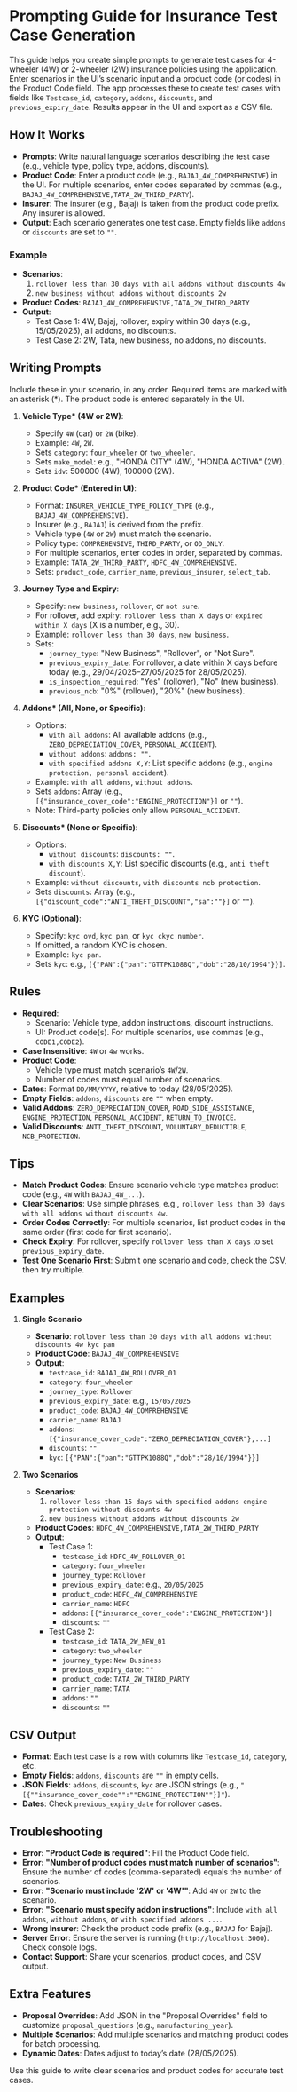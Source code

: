# Prompting Guide for Insurance Test Case Generation

This guide helps you create simple prompts to generate test cases for 4-wheeler (4W) or 2-wheeler (2W) insurance policies using the application. Enter scenarios in the UI’s scenario input and a product code (or codes) in the Product Code field. The app processes these to create test cases with fields like `Testcase_id`, `category`, `addons`, `discounts`, and `previous_expiry_date`. Results appear in the UI and export as a CSV file.

## How It Works

- **Prompts**: Write natural language scenarios describing the test case (e.g., vehicle type, policy type, addons, discounts).
- **Product Code**: Enter a product code (e.g., `BAJAJ_4W_COMPREHENSIVE`) in the UI. For multiple scenarios, enter codes separated by commas (e.g., `BAJAJ_4W_COMPREHENSIVE,TATA_2W_THIRD_PARTY`).
- **Insurer**: The insurer (e.g., Bajaj) is taken from the product code prefix. Any insurer is allowed.
- **Output**: Each scenario generates one test case. Empty fields like `addons` or `discounts` are set to `""`.

### Example

- **Scenarios**:
  1. `rollover less than 30 days with all addons without discounts 4w`
  2. `new business without addons without discounts 2w`
- **Product Codes**: `BAJAJ_4W_COMPREHENSIVE,TATA_2W_THIRD_PARTY`
- **Output**:
  - Test Case 1: 4W, Bajaj, rollover, expiry within 30 days (e.g., 15/05/2025), all addons, no discounts.
  - Test Case 2: 2W, Tata, new business, no addons, no discounts.

## Writing Prompts

Include these in your scenario, in any order. Required items are marked with an asterisk (\*). The product code is entered separately in the UI.

1. **Vehicle Type\* (4W or 2W)**:

   - Specify `4W` (car) or `2W` (bike).
   - Example: `4W`, `2W`.
   - Sets `category`: `four_wheeler` or `two_wheeler`.
   - Sets `make_model`: e.g., "HONDA CITY" (4W), "HONDA ACTIVA" (2W).
   - Sets `idv`: 500000 (4W), 100000 (2W).

2. **Product Code\* (Entered in UI)**:

   - Format: `INSURER_VEHICLE_TYPE_POLICY_TYPE` (e.g., `BAJAJ_4W_COMPREHENSIVE`).
   - Insurer (e.g., `BAJAJ`) is derived from the prefix.
   - Vehicle type (`4W` or `2W`) must match the scenario.
   - Policy type: `COMPREHENSIVE`, `THIRD_PARTY`, or `OD_ONLY`.
   - For multiple scenarios, enter codes in order, separated by commas.
   - Example: `TATA_2W_THIRD_PARTY`, `HDFC_4W_COMPREHENSIVE`.
   - Sets: `product_code`, `carrier_name`, `previous_insurer`, `select_tab`.

3. **Journey Type and Expiry**:

   - Specify: `new business`, `rollover`, or `not sure`.
   - For rollover, add expiry: `rollover less than X days` or `expired within X days` (X is a number, e.g., 30).
   - Example: `rollover less than 30 days`, `new business`.
   - Sets:
     - `journey_type`: "New Business", "Rollover", or "Not Sure".
     - `previous_expiry_date`: For rollover, a date within X days before today (e.g., 29/04/2025–27/05/2025 for 28/05/2025).
     - `is_inspection_required`: "Yes" (rollover), "No" (new business).
     - `previous_ncb`: "0%" (rollover), "20%" (new business).

4. **Addons\* (All, None, or Specific)**:

   - Options:
     - `with all addons`: All available addons (e.g., `ZERO_DEPRECIATION_COVER`, `PERSONAL_ACCIDENT`).
     - `without addons`: `addons: ""`.
     - `with specified addons X,Y`: List specific addons (e.g., `engine protection, personal accident`).
   - Example: `with all addons`, `without addons`.
   - Sets `addons`: Array (e.g., `[{"insurance_cover_code":"ENGINE_PROTECTION"}]` or `""`).
   - Note: Third-party policies only allow `PERSONAL_ACCIDENT`.

5. **Discounts\* (None or Specific)**:

   - Options:
     - `without discounts`: `discounts: ""`.
     - `with discounts X,Y`: List specific discounts (e.g., `anti theft discount`).
   - Example: `without discounts`, `with discounts ncb protection`.
   - Sets `discounts`: Array (e.g., `[{"discount_code":"ANTI_THEFT_DISCOUNT","sa":""}]` or `""`).

6. **KYC (Optional)**:
   - Specify: `kyc ovd`, `kyc pan`, or `kyc ckyc number`.
   - If omitted, a random KYC is chosen.
   - Example: `kyc pan`.
   - Sets `kyc`: e.g., `[{"PAN":{"pan":"GTTPK1088Q","dob":"28/10/1994"}}]`.

## Rules

- **Required**:
  - Scenario: Vehicle type, addon instructions, discount instructions.
  - UI: Product code(s). For multiple scenarios, use commas (e.g., `CODE1,CODE2`).
- **Case Insensitive**: `4W` or `4w` works.
- **Product Code**:
  - Vehicle type must match scenario’s `4W`/`2W`.
  - Number of codes must equal number of scenarios.
- **Dates**: Format `DD/MM/YYYY`, relative to today (28/05/2025).
- **Empty Fields**: `addons`, `discounts` are `""` when empty.
- **Valid Addons**: `ZERO_DEPRECIATION_COVER`, `ROAD_SIDE_ASSISTANCE`, `ENGINE_PROTECTION`, `PERSONAL_ACCIDENT`, `RETURN_TO_INVOICE`.
- **Valid Discounts**: `ANTI_THEFT_DISCOUNT`, `VOLUNTARY_DEDUCTIBLE`, `NCB_PROTECTION`.

## Tips

- **Match Product Codes**: Ensure scenario vehicle type matches product code (e.g., `4W` with `BAJAJ_4W_...`).
- **Clear Scenarios**: Use simple phrases, e.g., `rollover less than 30 days with all addons without discounts 4w`.
- **Order Codes Correctly**: For multiple scenarios, list product codes in the same order (first code for first scenario).
- **Check Expiry**: For rollover, specify `rollover less than X days` to set `previous_expiry_date`.
- **Test One Scenario First**: Submit one scenario and code, check the CSV, then try multiple.

## Examples

1. **Single Scenario**

   - **Scenario**: `rollover less than 30 days with all addons without discounts 4w kyc pan`
   - **Product Code**: `BAJAJ_4W_COMPREHENSIVE`
   - **Output**:
     - `testcase_id`: `BAJAJ_4W_ROLLOVER_01`
     - `category`: `four_wheeler`
     - `journey_type`: `Rollover`
     - `previous_expiry_date`: e.g., `15/05/2025`
     - `product_code`: `BAJAJ_4W_COMPREHENSIVE`
     - `carrier_name`: `BAJAJ`
     - `addons`: `[{"insurance_cover_code":"ZERO_DEPRECIATION_COVER"},...]`
     - `discounts`: `""`
     - `kyc`: `[{"PAN":{"pan":"GTTPK1088Q","dob":"28/10/1994"}}]`

2. **Two Scenarios**
   - **Scenarios**:
     1. `rollover less than 15 days with specified addons engine protection without discounts 4w`
     2. `new business without addons without discounts 2w`
   - **Product Codes**: `HDFC_4W_COMPREHENSIVE,TATA_2W_THIRD_PARTY`
   - **Output**:
     - Test Case 1:
       - `testcase_id`: `HDFC_4W_ROLLOVER_01`
       - `category`: `four_wheeler`
       - `journey_type`: `Rollover`
       - `previous_expiry_date`: e.g., `20/05/2025`
       - `product_code`: `HDFC_4W_COMPREHENSIVE`
       - `carrier_name`: `HDFC`
       - `addons`: `[{"insurance_cover_code":"ENGINE_PROTECTION"}]`
       - `discounts`: `""`
     - Test Case 2:
       - `testcase_id`: `TATA_2W_NEW_01`
       - `category`: `two_wheeler`
       - `journey_type`: `New Business`
       - `previous_expiry_date`: `""`
       - `product_code`: `TATA_2W_THIRD_PARTY`
       - `carrier_name`: `TATA`
       - `addons`: `""`
       - `discounts`: `""`

## CSV Output

- **Format**: Each test case is a row with columns like `Testcase_id`, `category`, etc.
- **Empty Fields**: `addons`, `discounts` are `""` in empty cells.
- **JSON Fields**: `addons`, `discounts`, `kyc` are JSON strings (e.g., `"[{""insurance_cover_code"":""ENGINE_PROTECTION""}]"`).
- **Dates**: Check `previous_expiry_date` for rollover cases.

## Troubleshooting

- **Error: "Product Code is required"**: Fill the Product Code field.
- **Error: "Number of product codes must match number of scenarios"**: Ensure the number of codes (comma-separated) equals the number of scenarios.
- **Error: "Scenario must include '2W' or '4W'"**: Add `4W` or `2W` to the scenario.
- **Error: "Scenario must specify addon instructions"**: Include `with all addons`, `without addons`, or `with specified addons ...`.
- **Wrong Insurer**: Check the product code prefix (e.g., `BAJAJ` for Bajaj).
- **Server Error**: Ensure the server is running (`http://localhost:3000`). Check console logs.
- **Contact Support**: Share your scenarios, product codes, and CSV output.

## Extra Features

- **Proposal Overrides**: Add JSON in the "Proposal Overrides" field to customize `proposal_questions` (e.g., `manufacturing_year`).
- **Multiple Scenarios**: Add multiple scenarios and matching product codes for batch processing.
- **Dynamic Dates**: Dates adjust to today’s date (28/05/2025).

Use this guide to write clear scenarios and product codes for accurate test cases.
